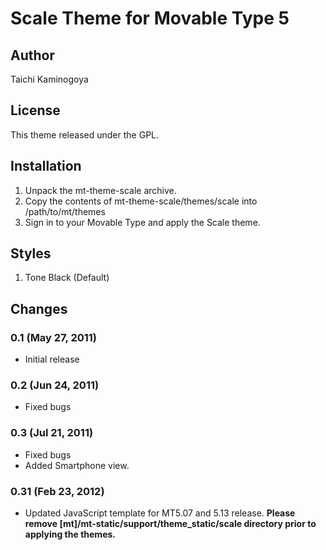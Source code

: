 # Scale Theme for Movable Type 5

## Author

Taichi Kaminogoya

## License

This theme released under the GPL.

## Installation

1. Unpack the mt-theme-scale archive.
2. Copy the contents of mt-theme-scale/themes/scale into /path/to/mt/themes
3. Sign in to your Movable Type and apply the Scale theme.

## Styles

1. Tone Black (Default)

## Changes

### 0.1 (May 27, 2011)

* Initial release

### 0.2 (Jun 24, 2011)

* Fixed bugs

### 0.3 (Jul 21, 2011)

* Fixed bugs
* Added Smartphone view.

### 0.31 (Feb 23, 2012)

* Updated JavaScript template for MT5.07 and 5.13 release.
__Please remove [mt]/mt-static/support/theme_static/scale directory prior to applying the themes.__